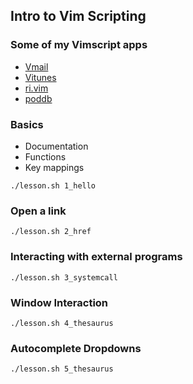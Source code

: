 
## Intro to Vim Scripting 


### Some of my Vimscript apps

* [Vmail](http://danielchoi.com/software/vmail.html)
* [Vitunes](http://danielchoi.com/software/vitunes.html)
* [ri.vim](http://danielchoi.com/software/ri_vim.html)
* [poddb](http://danielchoi.com/software/poddb_client.html)

### Basics

* Documentation 
* Functions
* Key mappings

```
./lesson.sh 1_hello
```

### Open a link
  
```
./lesson.sh 2_href
```

### Interacting with external programs

```
./lesson.sh 3_systemcall
```

### Window Interaction

    ./lesson.sh 4_thesaurus

### Autocomplete Dropdowns

    ./lesson.sh 5_thesaurus

